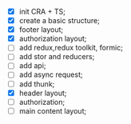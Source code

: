 - [x] init CRA + TS;
- [x] create a basic structure;
- [x] footer layout;
- [x] authorization layout;
- [ ] add redux,redux toolkit, formic;
- [ ] add stor and reducers;
- [ ] add api;
- [ ] add async request;
- [ ] add thunk;
- [x] header layout;
- [ ] authorization;
- [ ] main content layout;